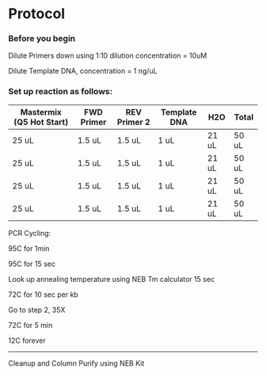 # Protocol 

### Before you begin 
Dilute Primers down using 1:10 dilution concentration = 10uM

Dilute Template DNA, concentration = 1 ng/uL

### Set up reaction as follows:
| Mastermix (Q5 Hot Start) | FWD Primer | REV Primer 2 | Template DNA | H2O | Total 
| ----- | ----- | ----- | ----- | ----- | ----- | 
| 25 uL | 1.5 uL | 1.5 uL | 1 uL | 21 uL | 50 uL |
| 25 uL | 1.5 uL | 1.5 uL | 1 uL | 21 uL | 50 uL |
| 25 uL | 1.5 uL | 1.5 uL | 1 uL | 21 uL | 50 uL |
| 25 uL | 1.5 uL | 1.5 uL | 1 uL | 21 uL | 50 uL |

PCR Cycling: 

95C for 1min 

95C for 15 sec 

Look up annealing temperature using NEB Tm calculator 15 sec 

72C for 10 sec per kb

Go to step 2, 35X 

72C for 5 min 

12C forever

------------------------------------------------------------------------------------ 

Cleanup and Column Purify using NEB Kit 






